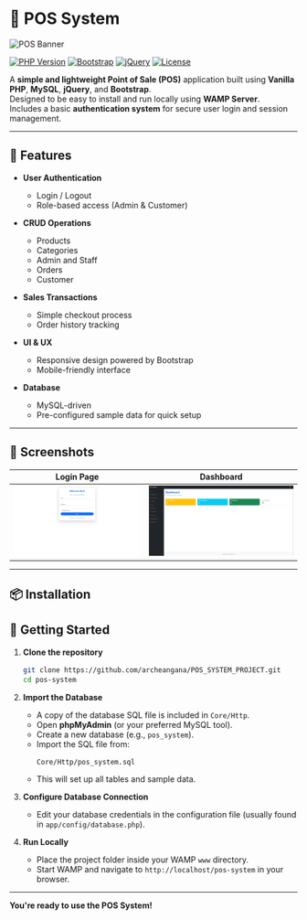 # 🛒 POS System

![POS Banner](./public/assets/img/error-404-monochrome.svgbanner.png) <!-- Replace with your actual image path -->

[![PHP Version](https://img.shields.io/badge/PHP-8.1+-blue)](https://www.php.net/)
[![Bootstrap](https://img.shields.io/badge/Bootstrap-5-purple)](https://getbootstrap.com/)
[![jQuery](https://img.shields.io/badge/jQuery-3.x-blue)](https://jquery.com/)
[![License](https://img.shields.io/badge/License-MIT-green)](LICENSE)

A **simple and lightweight Point of Sale (POS)** application built using **Vanilla PHP**, **MySQL**, **jQuery**, and **Bootstrap**.  
Designed to be easy to install and run locally using **WAMP Server**.  
Includes a basic **authentication system** for secure user login and session management.

---

## 🚀 Features

- **User Authentication**
  - Login / Logout
  - Role-based access (Admin & Customer)

- **CRUD Operations**
  - Products
  - Categories
  - Admin and Staff
  - Orders
  - Customer

- **Sales Transactions**
  - Simple checkout process
  - Order history tracking

- **UI & UX**
  - Responsive design powered by Bootstrap
  - Mobile-friendly interface

- **Database**
  - MySQL-driven
  - Pre-configured sample data for quick setup

---

## 📸 Screenshots

| Login Page                 | Dashboard                  |
|----------------------------|----------------------------|
| ![Login](./public/assets/img/screenshot/login-page.png) | ![Dashboard](./public/assets/img/screenshot/dashboard.png) |

---

## 📦 Installation

## 🏁 Getting Started

1. **Clone the repository**
    ```bash
    git clone https://github.com/archeangana/POS_SYSTEM_PROJECT.git
    cd pos-system
    ```

2. **Import the Database**
    - A copy of the database SQL file is included in `Core/Http`.
    - Open **phpMyAdmin** (or your preferred MySQL tool).
    - Create a new database (e.g., `pos_system`).
    - Import the SQL file from:
      ```
      Core/Http/pos_system.sql
      ```
    - This will set up all tables and sample data.

3. **Configure Database Connection**
    - Edit your database credentials in the configuration file (usually found in `app/config/database.php`).

4. **Run Locally**
    - Place the project folder inside your WAMP `www` directory.
    - Start WAMP and navigate to `http://localhost/pos-system` in your browser.

---

**You're ready to use the POS System!**
